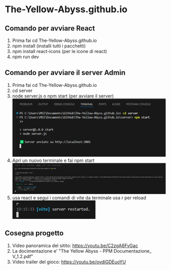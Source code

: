 # The-Yellow-Abyss.github.io

## Comando per avviare React
1. Prima fai cd The-Yellow-Abyss.github.io
2. npm install (installi tutti i pacchetti)
3. npm install react-icons (per le icone di react)
4. npm run dev


## Comando per avviare il server Admin
1. Prima fai cd The-Yellow-Abyss.github.io
2. cd server
3. node server.js o npm start (per avviare il server)
![alt text](image.png)
4. Apri un nuovo terminale e fai npm start
![alt text](image-1.png)
5. usa react e segui i comandi di vite da terminale usa r per reload
![alt text](image-2.png)

## Cosegna progetto
1. Video panoramica del sitito: https://youtu.be/C2zgA6FvGac
2. La docimentazione e' "The Yellow Abyss - PPM Documentazione_ V_1.2.pdf"
3. Video trailer del gioco: https://youtu.be/ovdiGDEuoYU